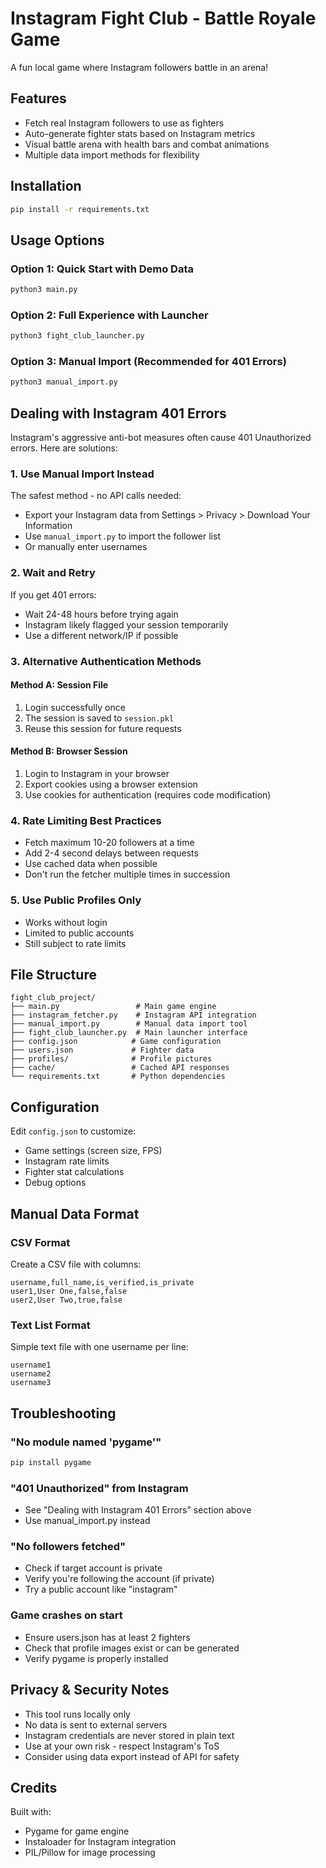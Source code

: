 # Instagram Fight Club - Battle Royale Game

A fun local game where Instagram followers battle in an arena!

## Features

- Fetch real Instagram followers to use as fighters
- Auto-generate fighter stats based on Instagram metrics
- Visual battle arena with health bars and combat animations
- Multiple data import methods for flexibility

## Installation

```bash
pip install -r requirements.txt
```

## Usage Options

### Option 1: Quick Start with Demo Data
```bash
python3 main.py
```

### Option 2: Full Experience with Launcher
```bash
python3 fight_club_launcher.py
```

### Option 3: Manual Import (Recommended for 401 Errors)
```bash
python3 manual_import.py
```

## Dealing with Instagram 401 Errors

Instagram's aggressive anti-bot measures often cause 401 Unauthorized errors. Here are solutions:

### 1. **Use Manual Import Instead**
The safest method - no API calls needed:
- Export your Instagram data from Settings > Privacy > Download Your Information
- Use `manual_import.py` to import the follower list
- Or manually enter usernames

### 2. **Wait and Retry**
If you get 401 errors:
- Wait 24-48 hours before trying again
- Instagram likely flagged your session temporarily
- Use a different network/IP if possible

### 3. **Alternative Authentication Methods**

#### Method A: Session File
1. Login successfully once
2. The session is saved to `session.pkl`
3. Reuse this session for future requests

#### Method B: Browser Session
1. Login to Instagram in your browser
2. Export cookies using a browser extension
3. Use cookies for authentication (requires code modification)

### 4. **Rate Limiting Best Practices**
- Fetch maximum 10-20 followers at a time
- Add 2-4 second delays between requests
- Use cached data when possible
- Don't run the fetcher multiple times in succession

### 5. **Use Public Profiles Only**
- Works without login
- Limited to public accounts
- Still subject to rate limits

## File Structure

```
fight_club_project/
├── main.py                 # Main game engine
├── instagram_fetcher.py    # Instagram API integration
├── manual_import.py        # Manual data import tool
├── fight_club_launcher.py  # Main launcher interface
├── config.json            # Game configuration
├── users.json             # Fighter data
├── profiles/              # Profile pictures
├── cache/                 # Cached API responses
└── requirements.txt       # Python dependencies
```

## Configuration

Edit `config.json` to customize:
- Game settings (screen size, FPS)
- Instagram rate limits
- Fighter stat calculations
- Debug options

## Manual Data Format

### CSV Format
Create a CSV file with columns:
```csv
username,full_name,is_verified,is_private
user1,User One,false,false
user2,User Two,true,false
```

### Text List Format
Simple text file with one username per line:
```
username1
username2
username3
```

## Troubleshooting

### "No module named 'pygame'"
```bash
pip install pygame
```

### "401 Unauthorized" from Instagram
- See "Dealing with Instagram 401 Errors" section above
- Use manual_import.py instead

### "No followers fetched"
- Check if target account is private
- Verify you're following the account (if private)
- Try a public account like "instagram"

### Game crashes on start
- Ensure users.json has at least 2 fighters
- Check that profile images exist or can be generated
- Verify pygame is properly installed

## Privacy & Security Notes

- This tool runs locally only
- No data is sent to external servers
- Instagram credentials are never stored in plain text
- Use at your own risk - respect Instagram's ToS
- Consider using data export instead of API for safety

## Credits

Built with:
- Pygame for game engine
- Instaloader for Instagram integration
- PIL/Pillow for image processing